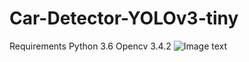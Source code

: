# Car-Detector-YOLOv3-tiny
Requirements
Python 3.6
Opencv 3.4.2
![Image text](https://github.com/BigLazyPig/Car-Detector-YOLOv3-tiny/blob/master/image/1.jpg)
